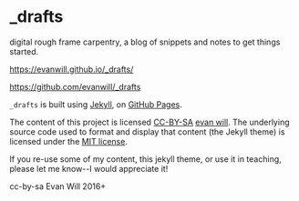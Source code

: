 # _drafts

digital rough frame carpentry, a blog of snippets and notes to get things started.

https://evanwill.github.io/_drafts/

https://github.com/evanwill/_drafts

`_drafts` is built using [Jekyll](https://jekyllrb.com/), on [GitHub Pages](https://pages.github.com/).

The content of this project is licensed <a href="https://creativecommons.org/licenses/by-sa/4.0/" target="_blank" rel="noopener" title="license">CC-BY-SA</a> [evan will](https://github.com/evanwill).
The underlying source code used to format and display that content (the Jekyll theme) is licensed under the [MIT license](https://github.com/evanwill/_drafts/blob/master/LICENSE).

If you re-use some of my content, this jekyll theme, or use it in teaching, please let me know--I would appreciate it!

cc-by-sa Evan Will 2016+
